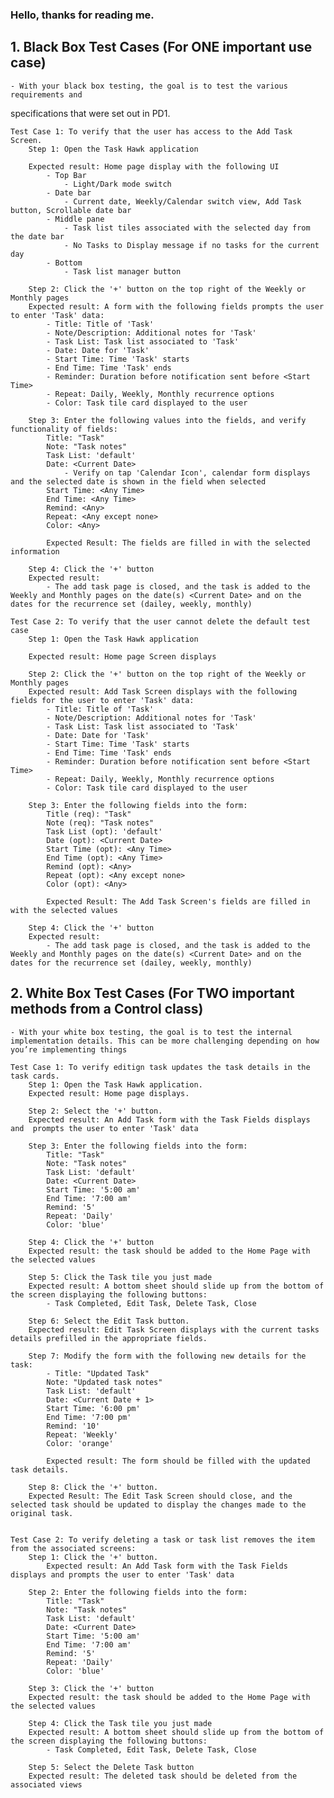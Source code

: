 ### Hello, thanks for reading me.

## 1. Black Box Test Cases (For ONE important use case)
    - With your black box testing, the goal is to test the various requirements and
specifications that were set out in PD1.

    Test Case 1: To verify that the user has access to the Add Task Screen.
        Step 1: Open the Task Hawk application

        Expected result: Home page display with the following UI
            - Top Bar
                - Light/Dark mode switch
            - Date bar
                - Current date, Weekly/Calendar switch view, Add Task button, Scrollable date bar 
            - Middle pane
                - Task list tiles associated with the selected day from the date bar
                - No Tasks to Display message if no tasks for the current day
            - Bottom
                - Task list manager button

        Step 2: Click the '+' button on the top right of the Weekly or Monthly pages
        Expected result: A form with the following fields prompts the user to enter 'Task' data:
            - Title: Title of 'Task' 
            - Note/Description: Additional notes for 'Task'
            - Task List: Task list associated to 'Task'
            - Date: Date for 'Task'
            - Start Time: Time 'Task' starts
            - End Time: Time 'Task' ends
            - Reminder: Duration before notification sent before <Start Time>
            - Repeat: Daily, Weekly, Monthly recurrence options
            - Color: Task tile card displayed to the user
        
        Step 3: Enter the following values into the fields, and verify functionality of fields:
            Title: "Task"
            Note: "Task notes"
            Task List: 'default'
            Date: <Current Date>
                - Verify on tap 'Calendar Icon', calendar form displays and the selected date is shown in the field when selected
            Start Time: <Any Time>
            End Time: <Any Time>
            Remind: <Any>
            Repeat: <Any except none>
            Color: <Any>

            Expected Result: The fields are filled in with the selected information
        
        Step 4: Click the '+' button
        Expected result:
            - The add task page is closed, and the task is added to the Weekly and Monthly pages on the date(s) <Current Date> and on the dates for the recurrence set (dailey, weekly, monthly)

    Test Case 2: To verify that the user cannot delete the default test case
        Step 1: Open the Task Hawk application

        Expected result: Home page Screen displays

        Step 2: Click the '+' button on the top right of the Weekly or Monthly pages
        Expected result: Add Task Screen displays with the following fields for the user to enter 'Task' data:
            - Title: Title of 'Task' 
            - Note/Description: Additional notes for 'Task'
            - Task List: Task list associated to 'Task'
            - Date: Date for 'Task'
            - Start Time: Time 'Task' starts
            - End Time: Time 'Task' ends
            - Reminder: Duration before notification sent before <Start Time>
            - Repeat: Daily, Weekly, Monthly recurrence options
            - Color: Task tile card displayed to the user
        
        Step 3: Enter the following fields into the form:
            Title (req): "Task"
            Note (req): "Task notes"
            Task List (opt): 'default'
            Date (opt): <Current Date>
            Start Time (opt): <Any Time>
            End Time (opt): <Any Time>
            Remind (opt): <Any>
            Repeat (opt): <Any except none>
            Color (opt): <Any>

            Expected Result: The Add Task Screen's fields are filled in with the selected values
        
        Step 4: Click the '+' button
        Expected result:
            - The add task page is closed, and the task is added to the Weekly and Monthly pages on the date(s) <Current Date> and on the dates for the recurrence set (dailey, weekly, monthly)


            

## 2. White Box Test Cases (For TWO important methods from a Control class)
    - With your white box testing, the goal is to test the internal implementation details. This can be more challenging depending on how you’re implementing things

    Test Case 1: To verify editign task updates the task details in the task cards.
        Step 1: Open the Task Hawk application.
        Expected result: Home page displays.
            
        Step 2: Select the '+' button.
        Expected result: An Add Task form with the Task Fields displays and  prompts the user to enter 'Task' data

        Step 3: Enter the following fields into the form:
            Title: "Task"
            Note: "Task notes"
            Task List: 'default'
            Date: <Current Date>
            Start Time: '5:00 am'
            End Time: '7:00 am'
            Remind: '5'
            Repeat: 'Daily'
            Color: 'blue'
        
        Step 4: Click the '+' button
        Expected result: the task should be added to the Home Page with the selected values

        Step 5: Click the Task tile you just made
        Expected result: A bottom sheet should slide up from the bottom of the screen displaying the following buttons:
            - Task Completed, Edit Task, Delete Task, Close

        Step 6: Select the Edit Task button.
        Expected result: Edit Task Screen displays with the current tasks details prefilled in the appropriate fields.

        Step 7: Modify the form with the following new details for the task:
            - Title: "Updated Task"
            Note: "Updated task notes"
            Task List: 'default'
            Date: <Current Date + 1>
            Start Time: '6:00 pm'
            End Time: '7:00 pm'
            Remind: '10'
            Repeat: 'Weekly'
            Color: 'orange'

            Expected result: The form should be filled with the updated task details.
        
        Step 8: Click the '+' button.
        Expected Result: The Edit Task Screen should close, and the selected task should be updated to display the changes made to the original task.


    Test Case 2: To verify deleting a task or task list removes the item from the associated screens:
        Step 1: Click the '+' button.
            Expected result: An Add Task form with the Task Fields displays and prompts the user to enter 'Task' data

        Step 2: Enter the following fields into the form:
            Title: "Task"
            Note: "Task notes"
            Task List: 'default'
            Date: <Current Date>
            Start Time: '5:00 am'
            End Time: '7:00 am'
            Remind: '5'
            Repeat: 'Daily'
            Color: 'blue'

        Step 3: Click the '+' button
        Expected result: the task should be added to the Home Page with the selected values
        
        Step 4: Click the Task tile you just made
        Expected result: A bottom sheet should slide up from the bottom of the screen displaying the following buttons:
            - Task Completed, Edit Task, Delete Task, Close

        Step 5: Select the Delete Task button
        Expected result: The deleted task should be deleted from the associated views
    





